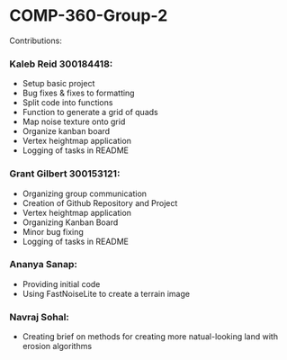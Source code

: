 # COMP-360-Group-2
Contributions:

### Kaleb Reid 300184418:
* Setup basic project
* Bug fixes & fixes to formatting
* Split code into functions
* Function to generate a grid of quads
* Map noise texture onto grid
* Organize kanban board
* Vertex heightmap application
* Logging of tasks in README

### Grant Gilbert 300153121:
* Organizing group communication
* Creation of Github Repository and Project
* Vertex heightmap application
* Organizing Kanban Board
* Minor bug fixing
* Logging of tasks in README

### Ananya Sanap:
* Providing initial code
* Using FastNoiseLite to create a terrain image

### Navraj Sohal:
* Creating brief on methods for creating more natual-looking land with erosion algorithms